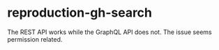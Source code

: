 # reproduction-gh-search

The REST API works while the GraphQL API does not. The issue seems permission related.
